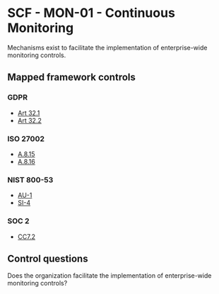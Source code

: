 # SCF - MON-01 - Continuous Monitoring
Mechanisms exist to facilitate the implementation of enterprise-wide monitoring controls.
## Mapped framework controls
### GDPR
- [Art 32.1](../gdpr/art32.md#Article-321)
- [Art 32.2](../gdpr/art32.md#Article-322)
  
### ISO 27002
- [A.8.15](../iso27002/a-8.md#a815)
- [A.8.16](../iso27002/a-8.md#a816)
  
### NIST 800-53
- [AU-1](../nist80053/au-1.md)
- [SI-4](../nist80053/si-4.md)
  
### SOC 2
- [CC7.2](../soc2/cc72.md)
  
## Control questions
Does the organization facilitate the implementation of enterprise-wide monitoring controls?
  